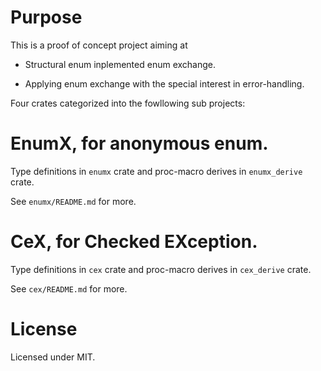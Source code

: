 # Purpose

This is a proof of concept project aiming at

- Structural enum inplemented enum exchange.

- Applying enum exchange with the special interest in error-handling.

Four crates categorized into the fowllowing sub projects:

# EnumX, for anonymous enum.

  Type definitions in `enumx` crate and proc-macro derives in `enumx_derive` crate.

  See `enumx/README.md` for more.

# CeX, for Checked EXception.

  Type definitions in `cex` crate and proc-macro derives in `cex_derive` crate.

  See `cex/README.md` for more.

# License

Licensed under MIT.
